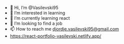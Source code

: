 - 👋 Hi, I’m @Vasilevski95
- 👀 I’m interested in learning
- 🌱 I’m currently learning react
- 💞️ I’m looking to find a job
- 📫 How to reach me djordje.vasilevski95@gmail.com
- https://react-portfolio-vasilevski.netlify.app/

<!---
Vasilevski95/Vasilevski95 is a ✨ special ✨ repository because its `README.md` (this file) appears on your GitHub profile.
You can click the Preview link to take a look at your changes.
--->
